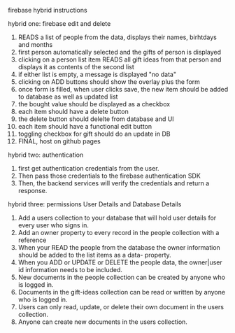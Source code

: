 firebase hybrid instructions


hybrid one: firebase edit and delete 
1.  READS a list of people from the data, displays their names, birhtdays and months
2.  first person automatically selected and the gifts of person is displayed
3.  clicking on a person list item READS all gift ideas from that person and displays it as contents of the second list
4.  if either list is empty, a message is displayed "no data"
5.  clicking on ADD buttons should show the overlay plus the form
6.  once form is filled, when user clicks save, the new item should be added to database as well as updated list
7.  the bought value should be displayed as a checkbox
8.  each item should have a delete button
9.  the delete button should delelte from database and UI
10. each item should have a functional edit button
11. toggling checkbox for gift should do an update in DB
12. FINAL, host on github pages

hybrid two: authentication 
1.  first get authentication credentials from the user.
2.  Then pass those credentials to the firebase authentication SDK
3.  Then, the backend services will verify the credentials and return a response.


hybrid three: permissions
User Details and Database Details 
1. Add a users collection to your database that will hold user details for every user who signs in.
2. Add an owner property to every record in the people collection with a reference 
3. When your READ the people from the database the owner information should be added to the list items as a data- property.
4. When you ADD or UPDATE or DELETE the people data, the owner|user id information needs to be included.
5. New documents in the people collection can be created by anyone who is logged in.
6. Documents in the gift-ideas collection can be read or written by anyone who is logged in.
7. Users can only read, update, or delete their own document in the users collection.
8. Anyone can create new documents in the users collection.